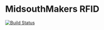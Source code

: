 # MidsouthMakers RFID

[![Build Status](https://travis-ci.org/svpernova09/midsouthmakers-rfid.svg?branch=master)](https://travis-ci.org/svpernova09/midsouthmakers-rfid)